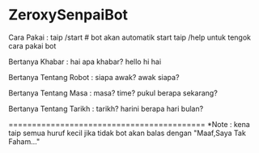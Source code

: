 # ZeroxySenpaiBot
Cara Pakai :
taip /start # bot akan automatik start
taip /help untuk tengok cara pakai bot

Bertanya Khabar :
hai apa khabar?
hello
hi
hai

Bertanya Tentang Robot :
siapa awak?
awak siapa?

Bertanya Tentang Masa :
masa?
time?
pukul berapa sekarang?

Bertanya Tentang Tarikh :
tarikh?
harini berapa hari bulan?

==========================================
*Note :
kena taip semua huruf kecil jika tidak bot akan balas dengan "Maaf,Saya Tak Faham..."
